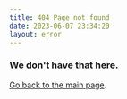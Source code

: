 ```yaml
---
title: 404 Page not found
date: 2023-06-07 23:34:20
layout: error
---
```


### We don't have that here.

[Go back to the main page](./).
